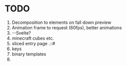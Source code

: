 # TODO

1. Decomposition to elements on fall down preview
2. Animation frame to request (60fps), better animations
3. --Svelte?
4. minecraft cubes etc.
5. sliced entry page .::#
6. keys
7. binary templates
8. 
